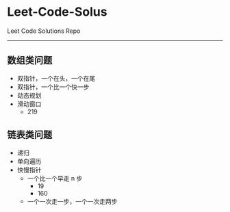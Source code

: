 # Leet-Code-Solus

Leet Code Solutions Repo

---

## 数组类问题

- 双指针，一个在头，一个在尾
- 双指针，一个比一个快一步
- 动态规划
- 滑动窗口
  - 219

## 链表类问题

- 递归
- 单向遍历
- 快慢指针
  - 一个比一个早走 n 步
    - 19
    - 160
  - 一个一次走一步，一个一次走两步
